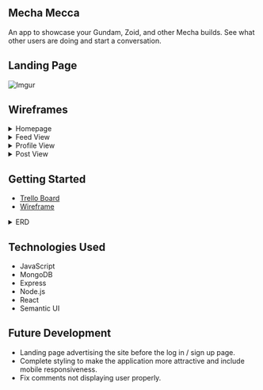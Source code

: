 ## Mecha Mecca 

An app to showcase your Gundam, Zoid, and other Mecha builds. See what other users are doing and start a conversation.

## Landing Page
![Imgur](https://i.imgur.com/X4aUv1j.png)

## Wireframes

<details>
<summary>Homepage</summary>
<img src="https://i.imgur.com/T1J8vsw.png">
</details>
<details>
<summary>Feed View</summary>
<img src="https://i.imgur.com/MTQuKCU.png">
</details>
<details>
<summary>Profile View</summary>
<img src="https://i.imgur.com/eBcR5vk.png">
</details>
<details>
<summary>Post View</summary>
<img src="https://i.imgur.com/mmqIFCp.png">
</details>

## Getting Started
- [Trello Board](https://trello.com/b/sFXZy2Dn/mecha-mecca)
- [Wireframe](https://whimsical.com/mecha-2nkanuBNHUYzynLqp8Wv8f)
<details>
<summary>ERD</summary>

![Imgur](https://i.imgur.com/TfiFKYv.png)
</details>


## Technologies Used
- JavaScript
- MongoDB
- Express
- Node.js
- React
- Semantic UI

## Future Development
- Landing page advertising the site before the log in / sign up page.
- Complete styling to make the application more attractive and include mobile responsiveness.
- Fix comments not displaying user properly.